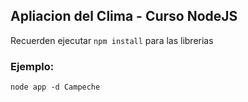 ## Apliacion del Clima - Curso NodeJS


Recuerden ejecutar ```npm install``` para las librerias 

### Ejemplo:
```
node app -d Campeche
```